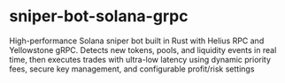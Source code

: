 # sniper-bot-solana-grpc
High-performance Solana sniper bot built in Rust with Helius RPC and Yellowstone gRPC. Detects new tokens, pools, and liquidity events in real time, then executes trades with ultra-low latency using dynamic priority fees, secure key management, and configurable profit/risk settings
